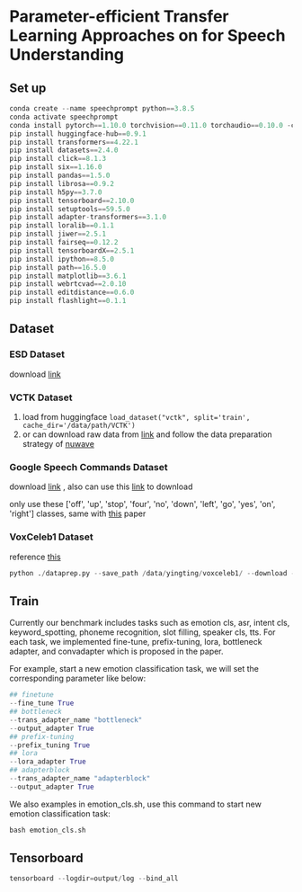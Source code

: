 # Parameter-efficient Transfer Learning Approaches on for Speech Understanding

## Set up
```python
conda create --name speechprompt python==3.8.5
conda activate speechprompt
conda install pytorch==1.10.0 torchvision==0.11.0 torchaudio==0.10.0 -c pytorch
pip install huggingface-hub==0.9.1
pip install transformers==4.22.1
pip install datasets==2.4.0
pip install click==8.1.3 
pip install six==1.16.0 
pip install pandas==1.5.0
pip install librosa==0.9.2
pip install h5py==3.7.0
pip install tensorboard==2.10.0
pip install setuptools==59.5.0
pip install adapter-transformers==3.1.0
pip install loralib==0.1.1
pip install jiwer==2.5.1
pip install fairseq==0.12.2
pip install tensorboardX==2.5.1
pip install ipython==8.5.0
pip install path==16.5.0
pip install matplotlib==3.6.1
pip install webrtcvad==2.0.10
pip install editdistance==0.6.0
pip install flashlight==0.1.1
```

## Dataset

### ESD Dataset
download [link](https://github.com/HLTSingapore/Emotional-Speech-Data)

### VCTK Dataset
1. load from huggingface ```load_dataset("vctk", split='train', cache_dir='/data/path/VCTK')```
2. or can download raw data from [link](https://datashare.ed.ac.uk/handle/10283/2651) and follow the data preparation strategy of [nuwave](https://github.com/mindslab-ai/nuwave)
### Google Speech Commands Dataset
download [link](http://download.tensorflow.org/data/speech_commands_v0.01.tar.gz)
, also can use this [link](https://github.com/NVIDIA/NeMo/blob/v0.10.1/examples/asr/notebooks/3_Speech_Commands_using_NeMo.ipynb) to download

only use these ['off', 'up', 'stop', 'four', 'no', 'down', 'left', 'go', 'yes', 'on', 'right'] classes, same with [this](https://arxiv.org/ftp/arxiv/papers/2101/2101.04792.pdf) paper 

### VoxCeleb1 Dataset
reference [this](https://github.com/clovaai/voxceleb_trainer)
```python
python ./dataprep.py --save_path /data/yingting/voxceleb1/ --download --user voxceleb1912 --password 0s42xuw6
```


## Train
Currently our benchmark includes tasks such as emotion cls, asr, intent cls, keyword_spotting, phoneme recognition, slot filling, speaker cls, tts. For each task, we implemented fine-tune, prefix-tuning, lora, bottleneck adapter, and convadapter which is proposed in the paper.

For example, start a new emotion classification task, we will set the corresponding parameter like below:
```python
## finetune
--fine_tune True
## bottleneck
--trans_adapter_name "bottleneck"
--output_adapter True
## prefix-tuning
--prefix_tuning True
## lora
--lora_adapter True
## adapterblock
--trans_adapter_name "adapterblock"
--output_adapter True
```

We also examples in emotion_cls.sh, use this command to start new emotion classification task:
```python
bash emotion_cls.sh
```



## Tensorboard
```python
tensorboard --logdir=output/log --bind_all
```
